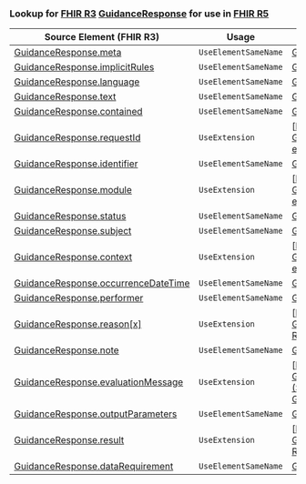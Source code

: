 ### Lookup for [FHIR R3](https://hl7.org/fhir/STU3/) [GuidanceResponse](https://hl7.org/fhir/STU3/GuidanceResponse.html) for use in [FHIR R5](https://hl7.org/fhir/R5/)

| Source Element (FHIR R3) | Usage | Target |
| -------------- | ----- | ------ |
| [GuidanceResponse.meta](https://hl7.org/fhir/STU3/GuidanceResponse.html#resource) | `UseElementSameName` | [GuidanceResponse.meta](https://hl7.org/fhir/R5/GuidanceResponse.html#resource) |
| [GuidanceResponse.implicitRules](https://hl7.org/fhir/STU3/GuidanceResponse.html#resource) | `UseElementSameName` | [GuidanceResponse.implicitRules](https://hl7.org/fhir/R5/GuidanceResponse.html#resource) |
| [GuidanceResponse.language](https://hl7.org/fhir/STU3/GuidanceResponse.html#resource) | `UseElementSameName` | [GuidanceResponse.language](https://hl7.org/fhir/R5/GuidanceResponse.html#resource) |
| [GuidanceResponse.text](https://hl7.org/fhir/STU3/GuidanceResponse.html#resource) | `UseElementSameName` | [GuidanceResponse.text](https://hl7.org/fhir/R5/GuidanceResponse.html#resource) |
| [GuidanceResponse.contained](https://hl7.org/fhir/STU3/GuidanceResponse.html#resource) | `UseElementSameName` | [GuidanceResponse.contained](https://hl7.org/fhir/R5/GuidanceResponse.html#resource) |
| [GuidanceResponse.requestId](https://hl7.org/fhir/STU3/GuidanceResponse.html#resource) | `UseExtension` | [http://hl7.org/fhir/3.0/StructureDefinition/extension-GuidanceResponse.requestId](StructureDefinition-ext-R3-GuidanceResponse.requestId.html) |
| [GuidanceResponse.identifier](https://hl7.org/fhir/STU3/GuidanceResponse.html#resource) | `UseElementSameName` | [GuidanceResponse.identifier](https://hl7.org/fhir/R5/GuidanceResponse.html#resource) |
| [GuidanceResponse.module](https://hl7.org/fhir/STU3/GuidanceResponse.html#resource) | `UseExtension` | [http://hl7.org/fhir/3.0/StructureDefinition/extension-GuidanceResponse.module](StructureDefinition-ext-R3-GuidanceResponse.module.html) |
| [GuidanceResponse.status](https://hl7.org/fhir/STU3/GuidanceResponse.html#resource) | `UseElementSameName` | [GuidanceResponse.status](https://hl7.org/fhir/R5/GuidanceResponse.html#resource) |
| [GuidanceResponse.subject](https://hl7.org/fhir/STU3/GuidanceResponse.html#resource) | `UseElementSameName` | [GuidanceResponse.subject](https://hl7.org/fhir/R5/GuidanceResponse.html#resource) |
| [GuidanceResponse.context](https://hl7.org/fhir/STU3/GuidanceResponse.html#resource) | `UseExtension` | [http://hl7.org/fhir/3.0/StructureDefinition/extension-GuidanceResponse.context](StructureDefinition-ext-R3-GuidanceResponse.context.html) |
| [GuidanceResponse.occurrenceDateTime](https://hl7.org/fhir/STU3/GuidanceResponse.html#resource) | `UseElementSameName` | [GuidanceResponse.occurrenceDateTime](https://hl7.org/fhir/R5/GuidanceResponse.html#resource) |
| [GuidanceResponse.performer](https://hl7.org/fhir/STU3/GuidanceResponse.html#resource) | `UseElementSameName` | [GuidanceResponse.performer](https://hl7.org/fhir/R5/GuidanceResponse.html#resource) |
| [GuidanceResponse.reason[x]](https://hl7.org/fhir/STU3/GuidanceResponse.html#resource) | `UseExtension` | [http://hl7.org/fhir/3.0/StructureDefinition/extension-GuidanceResponse.reason](StructureDefinition-ext-R3-GuidanceResponse.reason.html) |
| [GuidanceResponse.note](https://hl7.org/fhir/STU3/GuidanceResponse.html#resource) | `UseElementSameName` | [GuidanceResponse.note](https://hl7.org/fhir/R5/GuidanceResponse.html#resource) |
| [GuidanceResponse.evaluationMessage](https://hl7.org/fhir/STU3/GuidanceResponse.html#resource) | `UseExtension` | [http://hl7.org/fhir/3.0/StructureDefinition/extension-GuidanceResponse.evaluationMessage](StructureDefinition-ext-R3-GuidanceResponse.evaluationMessage.html) |
| [GuidanceResponse.outputParameters](https://hl7.org/fhir/STU3/GuidanceResponse.html#resource) | `UseElementSameName` | [GuidanceResponse.outputParameters](https://hl7.org/fhir/R5/GuidanceResponse.html#resource) |
| [GuidanceResponse.result](https://hl7.org/fhir/STU3/GuidanceResponse.html#resource) | `UseExtension` | [http://hl7.org/fhir/3.0/StructureDefinition/extension-GuidanceResponse.result](StructureDefinition-ext-R3-GuidanceResponse.result.html) |
| [GuidanceResponse.dataRequirement](https://hl7.org/fhir/STU3/GuidanceResponse.html#resource) | `UseElementSameName` | [GuidanceResponse.dataRequirement](https://hl7.org/fhir/R5/GuidanceResponse.html#resource) |
